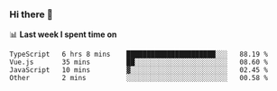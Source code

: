 ### Hi there 👋

<!--
**DBvc/DBvc** is a ✨ _special_ ✨ repository because its `README.md` (this file) appears on your GitHub profile.

Here are some ideas to get you started:

- 🔭 I’m currently working on ...
- 🌱 I’m currently learning ...
- 👯 I’m looking to collaborate on ...
- 🤔 I’m looking for help with ...
- 💬 Ask me about ...
- 📫 How to reach me: ...
- 😄 Pronouns: ...
- ⚡ Fun fact: ...
-->

📊 **Last week I spent time on**
<!--START_SECTION:waka-->
```text
TypeScript   6 hrs 8 mins    ██████████████████████░░░   88.19 % 
Vue.js       35 mins         ██░░░░░░░░░░░░░░░░░░░░░░░   08.60 % 
JavaScript   10 mins         ▓░░░░░░░░░░░░░░░░░░░░░░░░   02.45 % 
Other        2 mins          ░░░░░░░░░░░░░░░░░░░░░░░░░   00.58 % 
```
<!--END_SECTION:waka-->
